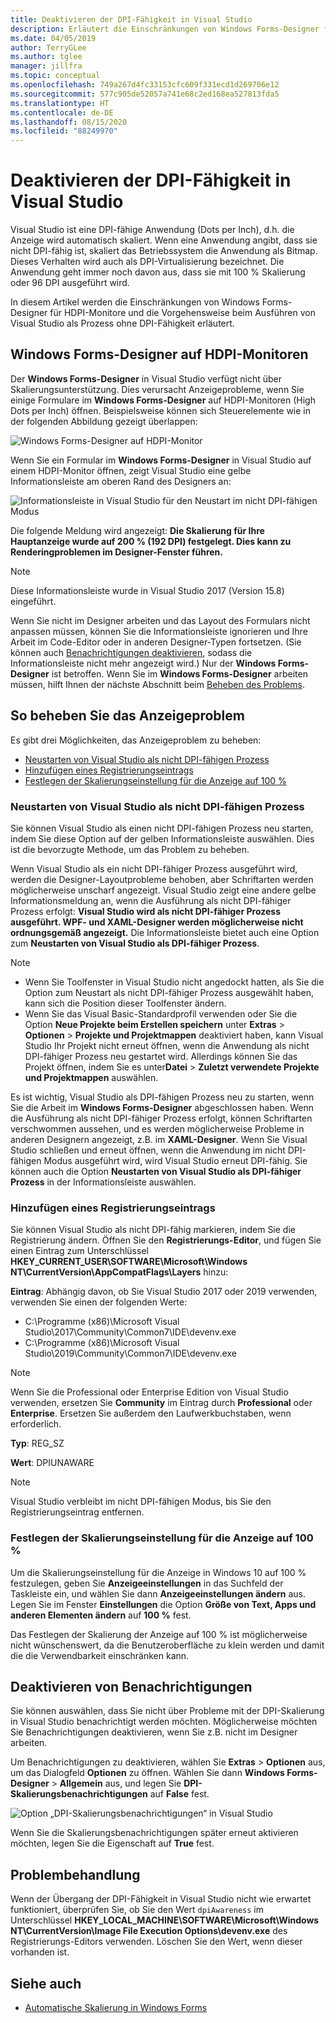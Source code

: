 ```yaml
---
title: Deaktivieren der DPI-Fähigkeit in Visual Studio
description: Erläutert die Einschränkungen von Windows Forms-Designer für HDPI-Monitore und die Vorgehensweise beim Ausführen von Visual Studio als Prozess ohne DPI-Fähigkeit.
ms.date: 04/05/2019
author: TerryGLee
ms.author: tglee
manager: jillfra
ms.topic: conceptual
ms.openlocfilehash: 749a267d4fc33153cfc609f331ecd1d269706e12
ms.sourcegitcommit: 577c905de52057a741e68c2ed168ea527813fda5
ms.translationtype: HT
ms.contentlocale: de-DE
ms.lasthandoff: 08/15/2020
ms.locfileid: "88249970"
---
```

# <a name="disable-dpi-awareness-in-visual-studio"></a>Deaktivieren der DPI-Fähigkeit in Visual Studio

Visual Studio ist eine DPI-fähige Anwendung (Dots per Inch), d.h. die Anzeige wird automatisch skaliert. Wenn eine Anwendung angibt, dass sie nicht DPI-fähig ist, skaliert das Betriebssystem die Anwendung als Bitmap. Dieses Verhalten wird auch als DPI-Virtualisierung bezeichnet. Die Anwendung geht immer noch davon aus, dass sie mit 100 % Skalierung oder 96 DPI ausgeführt wird.

In diesem Artikel werden die Einschränkungen von Windows Forms-Designer für HDPI-Monitore und die Vorgehensweise beim Ausführen von Visual Studio als Prozess ohne DPI-Fähigkeit erläutert.

## <a name="windows-forms-designer-on-hdpi-monitors"></a>Windows Forms-Designer auf HDPI-Monitoren

Der **Windows Forms-Designer** in Visual Studio verfügt nicht über Skalierungsunterstützung. Dies verursacht Anzeigeprobleme, wenn Sie einige Formulare im **Windows Forms-Designer** auf HDPI-Monitoren (High Dots per Inch) öffnen. Beispielsweise können sich Steuerelemente wie in der folgenden Abbildung gezeigt überlappen:

![Windows Forms-Designer auf HDPI-Monitor](./media/win-forms-designer-hdpi.png)

Wenn Sie ein Formular im **Windows Forms-Designer** in Visual Studio auf einem HDPI-Monitor öffnen, zeigt Visual Studio eine gelbe Informationsleiste am oberen Rand des Designers an:

![Informationsleiste in Visual Studio für den Neustart im nicht DPI-fähigen Modus](./media/scaling-gold-bar.png)

Die folgende Meldung wird angezeigt: **Die Skalierung für Ihre Hauptanzeige wurde auf 200 % (192 DPI) festgelegt. Dies kann zu Renderingproblemen im Designer-Fenster führen.**

> [!NOTE]
> Diese Informationsleiste wurde in Visual Studio 2017 (Version 15.8) eingeführt.

Wenn Sie nicht im Designer arbeiten und das Layout des Formulars nicht anpassen müssen, können Sie die Informationsleiste ignorieren und Ihre Arbeit im Code-Editor oder in anderen Designer-Typen fortsetzen. (Sie können auch [Benachrichtigungen deaktivieren](#disable-notifications), sodass die Informationsleiste nicht mehr angezeigt wird.) Nur der **Windows Forms-Designer** ist betroffen. Wenn Sie im **Windows Forms-Designer** arbeiten müssen, hilft Ihnen der nächste Abschnitt beim [Beheben des Problems](#to-resolve-the-display-problem).

## <a name="to-resolve-the-display-problem"></a>So beheben Sie das Anzeigeproblem

Es gibt drei Möglichkeiten, das Anzeigeproblem zu beheben:

- [Neustarten von Visual Studio als nicht DPI-fähigen Prozess](#restart-visual-studio-as-a-dpi-unaware-process)
- [Hinzufügen eines Registrierungseintrags](#add-a-registry-entry)
- [Festlegen der Skalierungseinstellung für die Anzeige auf 100 %](#set-your-display-scaling-setting-to-100)

### <a name="restart-visual-studio-as-a-dpi-unaware-process"></a>Neustarten von Visual Studio als nicht DPI-fähigen Prozess

Sie können Visual Studio als einen nicht DPI-fähigen Prozess neu starten, indem Sie diese Option auf der gelben Informationsleiste auswählen. Dies ist die bevorzugte Methode, um das Problem zu beheben.

Wenn Visual Studio als ein nicht DPI-fähiger Prozess ausgeführt wird, werden die Designer-Layoutprobleme behoben, aber Schriftarten werden möglicherweise unscharf angezeigt. Visual Studio zeigt eine andere gelbe Informationsmeldung an, wenn die Ausführung als nicht DPI-fähiger Prozess erfolgt: **Visual Studio wird als nicht DPI-fähiger Prozess ausgeführt. WPF- und XAML-Designer werden möglicherweise nicht ordnungsgemäß angezeigt.** Die Informationsleiste bietet auch eine Option zum **Neustarten von Visual Studio als DPI-fähiger Prozess**.

> [!NOTE]
> - Wenn Sie Toolfenster in Visual Studio nicht angedockt hatten, als Sie die Option zum Neustart als nicht DPI-fähiger Prozess ausgewählt haben, kann sich die Position dieser Toolfenster ändern.
> - Wenn Sie das Visual Basic-Standardprofil verwenden oder Sie die Option **Neue Projekte beim Erstellen speichern** unter **Extras** > **Optionen** > **Projekte und Projektmappen** deaktiviert haben, kann Visual Studio Ihr Projekt nicht erneut öffnen, wenn die Anwendung als nicht DPI-fähiger Prozess neu gestartet wird. Allerdings können Sie das Projekt öffnen, indem Sie es unter**Datei** > **Zuletzt verwendete Projekte und Projektmappen** auswählen.

Es ist wichtig, Visual Studio als DPI-fähigen Prozess neu zu starten, wenn Sie die Arbeit im **Windows Forms-Designer** abgeschlossen haben. Wenn die Ausführung als nicht DPI-fähiger Prozess erfolgt, können Schriftarten verschwommen aussehen, und es werden möglicherweise Probleme in anderen Designern angezeigt, z.B. im **XAML-Designer**. Wenn Sie Visual Studio schließen und erneut öffnen, wenn die Anwendung im nicht DPI-fähigen Modus ausgeführt wird, wird Visual Studio erneut DPI-fähig. Sie können auch die Option **Neustarten von Visual Studio als DPI-fähiger Prozess** in der Informationsleiste auswählen.

### <a name="add-a-registry-entry"></a>Hinzufügen eines Registrierungseintrags

Sie können Visual Studio als nicht DPI-fähig markieren, indem Sie die Registrierung ändern. Öffnen Sie den **Registrierungs-Editor**, und fügen Sie einen Eintrag zum Unterschlüssel **HKEY_CURRENT_USER\SOFTWARE\Microsoft\Windows NT\CurrentVersion\AppCompatFlags\Layers** hinzu:

**Eintrag**: Abhängig davon, ob Sie Visual Studio 2017 oder 2019 verwenden, verwenden Sie einen der folgenden Werte:

- C:\Programme (x86)\Microsoft Visual Studio\2017\Community\Common7\IDE\devenv.exe
- C:\Programme (x86)\Microsoft Visual Studio\2019\Community\Common7\IDE\devenv.exe

> [!NOTE]
> Wenn Sie die Professional oder Enterprise Edition von Visual Studio verwenden, ersetzen Sie **Community** im Eintrag durch **Professional** oder  **Enterprise**. Ersetzen Sie außerdem den Laufwerkbuchstaben, wenn erforderlich.

**Typ**: REG_SZ

**Wert**: DPIUNAWARE

> [!NOTE]
> Visual Studio verbleibt im nicht DPI-fähigen Modus, bis Sie den Registrierungseintrag entfernen.

### <a name="set-your-display-scaling-setting-to-100"></a>Festlegen der Skalierungseinstellung für die Anzeige auf 100 %

Um die Skalierungseinstellung für die Anzeige in Windows 10 auf 100 % festzulegen, geben Sie **Anzeigeeinstellungen** in das Suchfeld der Taskleiste ein, und wählen Sie dann **Anzeigeeinstellungen ändern** aus. Legen Sie im Fenster **Einstellungen** die Option **Größe von Text, Apps und anderen Elementen ändern** auf **100 %** fest.

Das Festlegen der Skalierung der Anzeige auf 100 % ist möglicherweise nicht wünschenswert, da die Benutzeroberfläche zu klein werden und damit die die Verwendbarkeit einschränken kann.

## <a name="disable-notifications"></a>Deaktivieren von Benachrichtigungen

Sie können auswählen, dass Sie nicht über Probleme mit der DPI-Skalierung in Visual Studio benachrichtigt werden möchten. Möglicherweise möchten Sie Benachrichtigungen deaktivieren, wenn Sie z.B. nicht im Designer arbeiten.

Um Benachrichtigungen zu deaktivieren, wählen Sie **Extras** > **Optionen** aus, um das Dialogfeld **Optionen** zu öffnen. Wählen Sie dann **Windows Forms-Designer** > **Allgemein** aus, und legen Sie **DPI-Skalierungsbenachrichtigungen** auf **False** fest.

![Option „DPI-Skalierungsbenachrichtigungen“ in Visual Studio](./media/notifications-option.png)

Wenn Sie die Skalierungsbenachrichtigungen später erneut aktivieren möchten, legen Sie die Eigenschaft auf **True** fest.

## <a name="troubleshoot"></a>Problembehandlung

Wenn der Übergang der DPI-Fähigkeit in Visual Studio nicht wie erwartet funktioniert, überprüfen Sie, ob Sie den Wert `dpiAwareness` im Unterschlüssel **HKEY_LOCAL_MACHINE\SOFTWARE\Microsoft\Windows NT\CurrentVersion\Image File Execution Options\devenv.exe** des Registrierungs-Editors verwenden. Löschen Sie den Wert, wenn dieser vorhanden ist.

## <a name="see-also"></a>Siehe auch

- [Automatische Skalierung in Windows Forms](/dotnet/framework/winforms/automatic-scaling-in-windows-forms)
